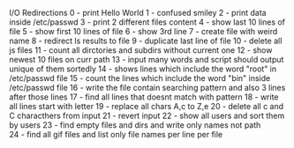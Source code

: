 I/O Redirections
0 - print Hello World
1 - confused smiley
2 - print data inside /etc/passwd
3 - print 2 different files content
4 - show last 10 lines of file
5 - show first 10 lines of file
6 - show 3rd line
7 - create file with weird name
8 - redirect ls results to file
9 - duplicate last line of file
10 - delete all js files
11 - count all dirctories and subdirs without current one
12 - show newest 10 files on curr path
13 - input many words and script should output unique of them sortedly
14 - shows lines which include the word "root" in /etc/passwd file
15 - count the lines which include the word "bin" inside /etc/passwd file
16 - write the file contain searching pattern and also 3 lines after those lines
17 - find all lines that doesnt match with pattern
18 - write all lines start with letter
19 - replace all chars A,c to Z,e
20 - delete all c and C characthers from input
21 - revert input
22 - show all users and sort them by users
23 - find empty files and dirs and write only names not path <br />
24 - find all gif files and list only file names per line per file
